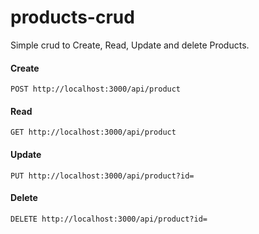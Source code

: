 # products-crud

Simple crud to Create, Read, Update and delete Products.

#### Create
`POST http://localhost:3000/api/product`

#### Read
`GET http://localhost:3000/api/product`

#### Update
`PUT http://localhost:3000/api/product?id=`

#### Delete
`DELETE http://localhost:3000/api/product?id=`

